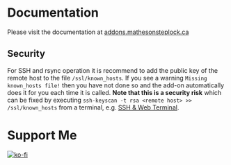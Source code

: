 # Documentation

Please visit the documentation at [addons.mathesonsteplock.ca](https://addons.mathesonsteplock.ca/docs/addons/remote-backup/basic-config)

## Security
For SSH and rsync operation it is recommend to add the public key of the remote host to the file `/ssl/known_hosts`. If you see a warning `Missing known_hosts file!` then you have not done so and the add-on automatically does it for you each time it is called.
**Note that this is a security risk** which can be fixed by executing `ssh-keyscan -t rsa <remote host> >> /ssl/known_hosts` from a terminal, e.g. [SSH & Web Terminal](https://github.com/hassio-addons/addon-ssh).

# Support Me

[![ko-fi](https://ko-fi.com/img/githubbutton_sm.svg)](https://ko-fi.com/mathesonsteplock)
